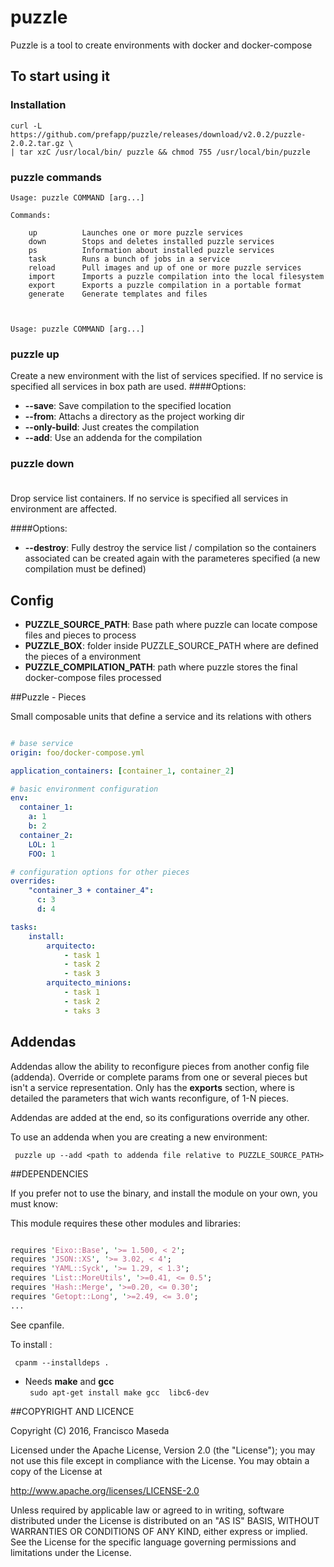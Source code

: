puzzle
========

Puzzle is a tool to create environments with docker and docker-compose

## To start using it

### Installation
```
curl -L https://github.com/prefapp/puzzle/releases/download/v2.0.2/puzzle-2.0.2.tar.gz \
| tar xzC /usr/local/bin/ puzzle && chmod 755 /usr/local/bin/puzzle
```

### puzzle commands
```
Usage: puzzle COMMAND [arg...]

Commands:

    up          Launches one or more puzzle services
    down        Stops and deletes installed puzzle services
    ps          Information about installed puzzle services
    task        Runs a bunch of jobs in a service 
    reload      Pull images and up of one or more puzzle services
    import      Imports a puzzle compilation into the local filesystem
    export      Exports a puzzle compilation in a portable format
    generate    Generate templates and files



Usage: puzzle COMMAND [arg...]    
```

### puzzle up <service list> <options>
Create a new environment with the list of services specified. If no service is specified all services in box path are used. 
####Options:
- **--save**: Save compilation to the specified location
- **--from**: Attachs a directory as the project working dir
- **--only-build**: Just creates the compilation
- **--add**: Use an addenda for the compilation
   
### puzzle down <service list> <option>
Drop service list containers. If no service is specified all services in environment are affected.

####Options:
- **--destroy**: Fully destroy the service list / compilation so the containers associated can be created again with the parameteres specified (a new compilation must be defined)


## Config

  - **PUZZLE_SOURCE_PATH**: Base path where puzzle can locate compose files and pieces to process
  - **PUZZLE_BOX**: folder inside PUZZLE_SOURCE_PATH where are defined the pieces of a environment
  - **PUZZLE_COMPILATION_PATH**: path where puzzle stores the final docker-compose files processed

##Puzzle - Pieces

Small composable units that define a service and its relations with others

```yaml

# base service
origin: foo/docker-compose.yml 

application_containers: [container_1, container_2]

# basic environment configuration
env:
  container_1:
    a: 1
    b: 2
  container_2:
    LOL: 1
    FOO: 1

# configuration options for other pieces
overrides:
    "container_3 + container_4": 
      c: 3
      d: 4 

tasks:
    install:
        arquitecto: 
            - task 1
            - task 2
            - task 3
        arquitecto_minions:
            - task 1
            - task 2
            - taks 3

```

## Addendas

Addendas allow the ability to reconfigure pieces from another config file (addenda). 
Override or complete params from one or several pieces but isn't a service representation.
Only has the **exports** section, where is detailed the parameters that wich wants reconfigure, of 1-N pieces.

Addendas are added at the end, so its configurations override any other.

To use an addenda when you are creating a new environment:  

``` puzzle up --add <path to addenda file relative to PUZZLE_SOURCE_PATH>```


##DEPENDENCIES

If you prefer not to use the binary, and install the module on your own, you must know:

This module requires these other modules and libraries:

```perl

requires 'Eixo::Base', '>= 1.500, < 2';
requires 'JSON::XS', '>= 3.02, < 4';
requires 'YAML::Syck', '>= 1.29, < 1.3';
requires 'List::MoreUtils', '>=0.41, <= 0.5';
requires 'Hash::Merge', '>=0.20, <= 0.30';
requires 'Getopt::Long', '>=2.49, <= 3.0';
...
```

See cpanfile.

To install :

``` cpanm --installdeps .```

* Needs **make** and **gcc**  
``` sudo apt-get install make gcc  libc6-dev```

##COPYRIGHT AND LICENCE

Copyright (C) 2016, Francisco Maseda

Licensed under the Apache License, Version 2.0 (the "License"); you may not use this file except in compliance with the License. You may obtain a copy of the License at

http://www.apache.org/licenses/LICENSE-2.0

Unless required by applicable law or agreed to in writing, software distributed under the License is distributed on an "AS IS" BASIS, WITHOUT WARRANTIES OR CONDITIONS OF ANY KIND, either express or implied. See the License for the specific language governing permissions and limitations under the License.

